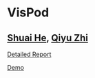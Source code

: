 # VisPod
## [Shuai He](http://www3.nd.edu/~she1/), [Qiyu Zhi](http://www3.nd.edu/~qzhi/)

[Detailed Report](http://www3.nd.edu/~qzhi/vispod/)

[Demo](http://www3.nd.edu/~qzhi/vispod/demo)




